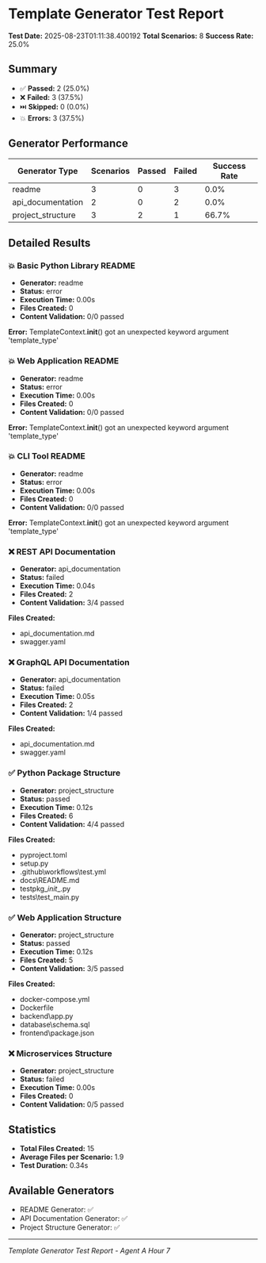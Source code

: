 # Template Generator Test Report

**Test Date:** 2025-08-23T01:11:38.400192
**Total Scenarios:** 8
**Success Rate:** 25.0%

## Summary

- ✅ **Passed:** 2 (25.0%)
- ❌ **Failed:** 3 (37.5%)
- ⏭️ **Skipped:** 0 (0.0%)
- 💥 **Errors:** 3 (37.5%)

## Generator Performance

| Generator Type | Scenarios | Passed | Failed | Success Rate |
|---------------|-----------|--------|--------|--------------|
| readme | 3 | 0 | 3 | 0.0% |
| api_documentation | 2 | 0 | 2 | 0.0% |
| project_structure | 3 | 2 | 1 | 66.7% |


## Detailed Results

### 💥 Basic Python Library README

- **Generator:** readme
- **Status:** error
- **Execution Time:** 0.00s
- **Files Created:** 0
- **Content Validation:** 0/0 passed

**Error:** TemplateContext.__init__() got an unexpected keyword argument 'template_type'

### 💥 Web Application README

- **Generator:** readme
- **Status:** error
- **Execution Time:** 0.00s
- **Files Created:** 0
- **Content Validation:** 0/0 passed

**Error:** TemplateContext.__init__() got an unexpected keyword argument 'template_type'

### 💥 CLI Tool README

- **Generator:** readme
- **Status:** error
- **Execution Time:** 0.00s
- **Files Created:** 0
- **Content Validation:** 0/0 passed

**Error:** TemplateContext.__init__() got an unexpected keyword argument 'template_type'

### ❌ REST API Documentation

- **Generator:** api_documentation
- **Status:** failed
- **Execution Time:** 0.04s
- **Files Created:** 2
- **Content Validation:** 3/4 passed

**Files Created:**
- api_documentation.md
- swagger.yaml

### ❌ GraphQL API Documentation

- **Generator:** api_documentation
- **Status:** failed
- **Execution Time:** 0.05s
- **Files Created:** 2
- **Content Validation:** 1/4 passed

**Files Created:**
- api_documentation.md
- swagger.yaml

### ✅ Python Package Structure

- **Generator:** project_structure
- **Status:** passed
- **Execution Time:** 0.12s
- **Files Created:** 6
- **Content Validation:** 4/4 passed

**Files Created:**
- pyproject.toml
- setup.py
- .github\workflows\test.yml
- docs\README.md
- testpkg\__init__.py
- tests\test_main.py

### ✅ Web Application Structure

- **Generator:** project_structure
- **Status:** passed
- **Execution Time:** 0.12s
- **Files Created:** 5
- **Content Validation:** 3/5 passed

**Files Created:**
- docker-compose.yml
- Dockerfile
- backend\app.py
- database\schema.sql
- frontend\package.json

### ❌ Microservices Structure

- **Generator:** project_structure
- **Status:** failed
- **Execution Time:** 0.00s
- **Files Created:** 0
- **Content Validation:** 0/5 passed


## Statistics

- **Total Files Created:** 15
- **Average Files per Scenario:** 1.9
- **Test Duration:** 0.34s

## Available Generators

- README Generator: ✅
- API Documentation Generator: ✅  
- Project Structure Generator: ✅

---

*Template Generator Test Report - Agent A Hour 7*
